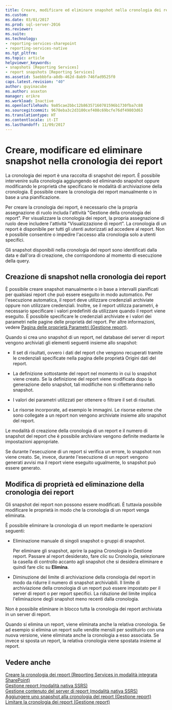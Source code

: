 ```yaml
---
title: Creare, modificare ed eliminare snapshot nella cronologia dei report | Microsoft Docs
ms.custom: 
ms.date: 03/01/2017
ms.prod: sql-server-2016
ms.reviewer: 
ms.suite: 
ms.technology:
- reporting-services-sharepoint
- reporting-services-native
ms.tgt_pltfrm: 
ms.topic: article
helpviewer_keywords:
- snapshots [Reporting Services]
- report snapshots [Reporting Services]
ms.assetid: 5aebbbfa-a8db-462d-8ab9-746fad9525f0
caps.latest.revision: "40"
author: guyinacube
ms.author: asaxton
manager: erikre
ms.workload: Inactive
ms.openlocfilehash: 9a85cae2bbc12b86357160781596b1730fba7c88
ms.sourcegitcommit: 9678eba3c2d3100cef408c69bcfe76df49803d63
ms.translationtype: HT
ms.contentlocale: it-IT
ms.lasthandoff: 11/09/2017
---
```

# <a name="create-modify-and-delete-snapshots-in-report-history"></a>Creare, modificare ed eliminare snapshot nella cronologia dei report
  La cronologia dei report è una raccolta di snapshot dei report. È possibile intervenire sulla cronologia aggiungendo ed eliminando snapshot oppure modificando le proprietà che specificano le modalità di archiviazione della cronologia. È possibile creare la cronologia dei report manualmente o in base a una pianificazione.  
  
 Per creare la cronologia dei report, è necessario che la propria assegnazione di ruolo includa l'attività "Gestione della cronologia dei report". Per visualizzare la cronologia dei report, la propria assegnazione di ruolo deve includere l'attività "Visualizzazione di report". La cronologia di un report è disponibile per tutti gli utenti autorizzati ad accedere al report. Non è possibile consentire o impedire l'accesso alla cronologia solo a utenti specifici.  
  
 Gli snapshot disponibili nella cronologia del report sono identificati dalla data e dall'ora di creazione, che corrispondono al momento di esecuzione della query.  
  
## <a name="creating-snapshots-in-report-history"></a>Creazione di snapshot nella cronologia dei report  
 È possibile creare snapshot manualmente o in base a intervalli pianificati per qualsiasi report che può essere eseguito in modo automatico. Per l'esecuzione automatica, il report deve utilizzare credenziali archiviate oppure non utilizzare credenziali. Inoltre, se il report utilizza parametri, è necessario specificare i valori predefiniti da utilizzare quando il report viene eseguito. È possibile specificare le credenziali archiviate e i valori dei parametri nelle pagine delle proprietà del report. Per altre informazioni, vedere [Pagina delle proprietà Parametri &#40;Gestione report&#41;](http://msdn.microsoft.com/library/ebb53598-2378-46ae-8935-d5192f8ea49a).  
  
 Quando si crea uno snapshot di un report, nel database del server di report vengono archiviati gli elementi seguenti insieme allo snapshot:  
  
-   Il set di risultati, ovvero i dati del report che vengono recuperati tramite le credenziali specificate nella pagina delle proprietà Origini dati del report.  
  
-   La definizione sottostante del report nel momento in cui lo snapshot viene creato. Se la definizione del report viene modificata dopo la generazione dello snapshot, tali modifiche non si rifletteranno nello snapshot.  
  
-   I valori dei parametri utilizzati per ottenere o filtrare il set di risultati.  
  
-   Le risorse incorporate, ad esempio le immagini. Le risorse esterne che sono collegate a un report non vengono archiviate insieme allo snapshot del report.  
  
 Le modalità di creazione della cronologia di un report e il numero di snapshot del report che è possibile archiviare vengono definite mediante le impostazioni appropriate.  
  
 Se durante l'esecuzione di un report si verifica un errore, lo snapshot non viene creato. Se, invece, durante l'esecuzione di un report vengono generati avvisi ma il report viene eseguito ugualmente, lo snapshot può essere generato.  
  
## <a name="modifying-properties-and-deleting-report-history"></a>Modifica di proprietà ed eliminazione della cronologia dei report  
 Gli snapshot dei report non possono essere modificati. È tuttavia possibile modificare le proprietà in modo che la cronologia di un report venga eliminata.  
  
 È possibile eliminare la cronologia di un report mediante le operazioni seguenti:  
  
-   Eliminazione manuale di singoli snapshot o gruppi di snapshot.  
  
     Per eliminare gli snapshot, aprire la pagina Cronologia in Gestione report. Passare al report desiderato, fare clic su Cronologia, selezionare la casella di controllo accanto agli snapshot che si desidera eliminare e quindi fare clic su **Elimina**.  
  
-   Diminuzione del limite di archiviazione della cronologia del report in modo da ridurre il numero di snapshot archiviabili. Il limite di archiviazione della cronologia di un report può essere impostato per il server di report o per report specifici. La riduzione del limite implica l'eliminazione degli snapshot meno recenti dalla cronologia.  
  
 Non è possibile eliminare in blocco tutta la cronologia dei report archiviata in un server di report.  
  
 Quando si elimina un report, viene eliminata anche la relativa cronologia. Se ad esempio si elimina un report sulle vendite mensili per sostituirlo con una nuova versione, viene eliminata anche la cronologia a esso associata. Se invece si sposta un report, la relativa cronologia viene spostata insieme al report.  
  
## <a name="see-also"></a>Vedere anche  
 [Creare la cronologia dei report &#40;Reporting Services in modalità integrata SharePoint&#41;](../../reporting-services/report-server/create-report-history-reporting-services-in-sharepoint-integrated-mode.md)   
 [Gestione report &#40;modalità nativa SSRS&#41;](http://msdn.microsoft.com/library/80949f9d-58f5-48e3-9342-9e9bf4e57896)   
 [Gestione contenuto del server di report &#40;modalità nativa SSRS&#41;](../../reporting-services/report-server/report-server-content-management-ssrs-native-mode.md)   
 [Aggiungere uno snapshot alla cronologia del report &#40;Gestione report&#41;](../../reporting-services/report-server/add-a-snapshot-to-report-history-report-manager.md)   
 [Limitare la cronologia dei report &#40;Gestione report&#41;](../../reporting-services/reports/limit-report-history-report-manager.md)  
  
  
